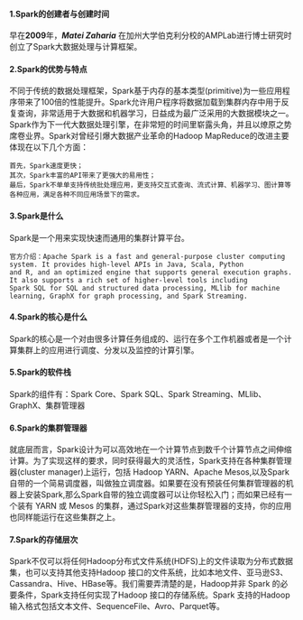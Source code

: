 #### 1.Spark的创建者与创建时间
早在**2009**年，***Matei Zaharia*** 在加州大学伯克利分校的AMPLab进行博士研究时创立了Spark大数据处理与计算框架。

#### 2.Spark的优势与特点
不同于传统的数据处理框架，Spark基于内存的基本类型(primitive)为一些应用程序带来了100倍的性能提升。Spark允许用户程序将数据加载到集群内存中用于反复查询，非常适用于大数据和机器学习，日益成为最广泛采用的大数据模块之一。
Spark作为下一代大数据处理引擎，在非常短的时间里崭露头角，并且以燎原之势席卷业界。Spark对曾经引爆大数据产业革命的Hadoop MapReduce的改进主要体现在以下几个方面：
```
首先，Spark速度更快；
其次，Spark丰富的API带来了更强大的易用性；
最后，Spark不单单支持传统批处理应用，更支持交互式查询、流式计算、机器学习、图计算等各种应用，满足各种不同应用场景下的需求。
```

#### 3.Spark是什么
Spark是一个用来实现快速而通用的集群计算平台。
```
官方介绍：Apache Spark is a fast and general-purpose cluster computing system. It provides high-level APIs in Java, Scala, Python 
and R, and an optimized engine that supports general execution graphs. It also supports a rich set of higher-level tools including 
Spark SQL for SQL and structured data processing, MLlib for machine learning, GraphX for graph processing, and Spark Streaming.
```

#### 4.Spark的核心是什么
Spark的核心是一个对由很多计算任务组成的、运行在多个工作机器或者是一个计算集群上的应用进行调度、分发以及监控的计算引擎。

#### 5.Spark的软件栈
Spark的组件有：Spark Core、Spark SQL、Spark Streaming、MLlib、GraphX、集群管理器

#### 6.Spark的集群管理器
就底层而言，Spark设计为可以高效地在一个计算节点到数千个计算节点之间伸缩计算。为了实现这样的要求，同时获得最大的灵活性，Spark支持在各种集群管理器(cluster manager)上运行，包括 Hadoop YARN、Apache Mesos,以及Spark自带的一个简易调度器，叫做独立调度器。如果要在没有预装任何集群管理器的机器上安装Spark,那么Spark自带的独立调度器可以让你轻松入门；而如果已经有一个装有 YARN 或 Mesos 的集群，通过Spark对这些集群管理器的支持，你的应用也同样能运行在这些集群之上。

#### 7.Spark的存储层次
Spark不仅可以将任何Hadoop分布式文件系统(HDFS)上的文件读取为分布式数据集，也可以支持其他支持Hadoop 接口的文件系统，比如本地文件、亚马逊S3、Cassandra、Hive、HBase等。我们需要弄清楚的是，Hadoop并非 Spark 的必要条件，Spark支持任何实现了Hadoop 接口的存储系统。Spark 支持的Hadoop 输入格式包括文本文件、SequenceFile、Avro、Parquet等。





















